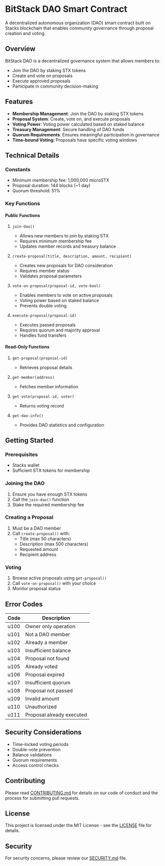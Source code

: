 # BitStack DAO Smart Contract

A decentralized autonomous organization (DAO) smart contract built on Stacks blockchain that enables community governance through proposal creation and voting.

## Overview

BitStack DAO is a decentralized governance system that allows members to:
- Join the DAO by staking STX tokens
- Create and vote on proposals
- Execute approved proposals
- Participate in community decision-making

## Features

- **Membership Management**: Join the DAO by staking STX tokens
- **Proposal System**: Create, vote on, and execute proposals
- **Voting Power**: Voting power calculated based on staked balance
- **Treasury Management**: Secure handling of DAO funds
- **Quorum Requirements**: Ensures meaningful participation in governance
- **Time-bound Voting**: Proposals have specific voting windows

## Technical Details

### Constants

- Minimum membership fee: 1,000,000 microSTX
- Proposal duration: 144 blocks (~1 day)
- Quorum threshold: 51%

### Key Functions

#### Public Functions

1. `join-dao()`
   - Allows new members to join by staking STX
   - Requires minimum membership fee
   - Updates member records and treasury balance

2. `create-proposal(title, description, amount, recipient)`
   - Creates new proposals for DAO consideration
   - Requires member status
   - Validates proposal parameters

3. `vote-on-proposal(proposal-id, vote-bool)`
   - Enables members to vote on active proposals
   - Voting power based on staked balance
   - Prevents double voting

4. `execute-proposal(proposal-id)`
   - Executes passed proposals
   - Requires quorum and majority approval
   - Handles fund transfers

#### Read-Only Functions

1. `get-proposal(proposal-id)`
   - Retrieves proposal details

2. `get-member(address)`
   - Fetches member information

3. `get-vote(proposal-id, voter)`
   - Returns voting record

4. `get-dao-info()`
   - Provides DAO statistics and configuration

## Getting Started

### Prerequisites

- Stacks wallet
- Sufficient STX tokens for membership

### Joining the DAO

1. Ensure you have enough STX tokens
2. Call the `join-dao()` function
3. Stake the required membership fee

### Creating a Proposal

1. Must be a DAO member
2. Call `create-proposal()` with:
   - Title (max 50 characters)
   - Description (max 500 characters)
   - Requested amount
   - Recipient address

### Voting

1. Browse active proposals using `get-proposal()`
2. Call `vote-on-proposal()` with your choice
3. Monitor proposal status

## Error Codes

| Code | Description |
|------|-------------|
| u100 | Owner only operation |
| u101 | Not a DAO member |
| u102 | Already a member |
| u103 | Insufficient balance |
| u104 | Proposal not found |
| u105 | Already voted |
| u106 | Proposal expired |
| u107 | Insufficient quorum |
| u108 | Proposal not passed |
| u109 | Invalid amount |
| u110 | Unauthorized |
| u111 | Proposal already executed |

## Security Considerations

- Time-locked voting periods
- Double-vote prevention
- Balance validations
- Quorum requirements
- Access control checks

## Contributing

Please read [CONTRIBUTING.md](CONTRIBUTING.md) for details on our code of conduct and the process for submitting pull requests.

## License

This project is licensed under the MIT License - see the [LICENSE](LICENSE) file for details.

## Security

For security concerns, please review our [SECURITY.md](SECURITY.md) file.	